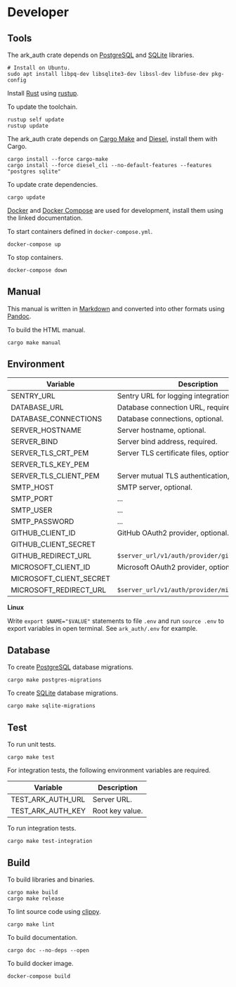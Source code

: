 # Developer

## Tools

The ark_auth crate depends on [PostgreSQL](https://www.postgresql.org/) and [SQLite](https://www.sqlite.org/index.html) libraries.

```shell
# Install on Ubuntu.
sudo apt install libpq-dev libsqlite3-dev libssl-dev libfuse-dev pkg-config
```

Install [Rust](https://www.rust-lang.org/) using [rustup](https://rustup.rs/).

To update the toolchain.

```shell
rustup self update
rustup update
```

The ark_auth crate depends on [Cargo Make](https://github.com/sagiegurari/cargo-make) and [Diesel](http://diesel.rs/), install them with Cargo.

```shell
cargo install --force cargo-make
cargo install --force diesel_cli --no-default-features --features "postgres sqlite"
```

To update crate dependencies.

```shell
cargo update
```

[Docker](https://docs.docker.com/install/) and [Docker Compose](https://docs.docker.com/compose/) are used for development, install them using the linked documentation.

To start containers defined in `docker-compose.yml`.

```shell
docker-compose up
```

To stop containers.

```shell
docker-compose down
```

## Manual

This manual is written in [Markdown](https://pandoc.org/MANUAL.html#pandocs-markdown) and converted into other formats using [Pandoc](https://pandoc.org/).

To build the HTML manual.

```shell
cargo make manual
```

## Environment

| Variable                | Description                                     |
| ----------------------- | ----------------------------------------------- |
| SENTRY_URL              | Sentry URL for logging integration, optional.   |
| DATABASE_URL            | Database connection URL, required.              |
| DATABASE_CONNECTIONS    | Database connections, optional.                 |
| SERVER_HOSTNAME         | Server hostname, optional.                      |
| SERVER_BIND             | Server bind address, required.                  |
| SERVER_TLS_CRT_PEM      | Server TLS certificate files, optional.         |
| SERVER_TLS_KEY_PEM      |                                                 |
| SERVER_TLS_CLIENT_PEM   | Server mutual TLS authentication, optional.     |
| SMTP_HOST               | SMTP server, optional.                          |
| SMTP_PORT               | ...                                             |
| SMTP_USER               | ...                                             |
| SMTP_PASSWORD           | ...                                             |
| GITHUB_CLIENT_ID        | GitHub OAuth2 provider, optional.               |
| GITHUB_CLIENT_SECRET    |                                                 |
| GITHUB_REDIRECT_URL     | `$server_url/v1/auth/provider/github/oauth2`    |
| MICROSOFT_CLIENT_ID     | Microsoft OAuth2 provider, optional.            |
| MICROSOFT_CLIENT_SECRET |                                                 |
| MICROSOFT_REDIRECT_URL  | `$server_url/v1/auth/provider/microsoft/oauth2` |

**Linux**

Write `export $NAME="$VALUE"` statements to file `.env` and run `source .env` to export variables in open terminal. See `ark_auth/.env` for example.

## Database

To create [PostgreSQL](https://www.postgresql.org/) database migrations.

```shell
cargo make postgres-migrations
```

To create [SQLite](https://www.sqlite.org/index.html) database migrations.

```shell
cargo make sqlite-migrations
```

## Test

To run unit tests.

```shell
cargo make test
```

For integration tests, the following environment variables are required.

| Variable          | Description     |
| ----------------- | --------------- |
| TEST_ARK_AUTH_URL | Server URL.     |
| TEST_ARK_AUTH_KEY | Root key value. |

To run integration tests.

```shell
cargo make test-integration
```

## Build

To build libraries and binaries.

```shell
cargo make build
cargo make release
```

To lint source code using [clippy](https://github.com/rust-lang/rust-clippy).

```shell
cargo make lint
```

To build documentation.

```shell
cargo doc --no-deps --open
```

To build docker image.

```Shell
docker-compose build
```
